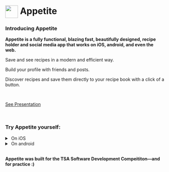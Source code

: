 
<h1> <img align="center" src="https://user-images.githubusercontent.com/74631372/222922789-1f93adb2-996a-4ccb-b9cd-5878045a3017.png" width="40" height="40" /> Appetite </h1>

### Introducing Appetite
**Appetite is a fully functional, blazing fast, beautifully designed, recipe holder and social media app that works on iOS, android, and even the web.**

Save and see recipes in a modern and efficient way.

Build your profile with friends and posts.

Discover recipes and save them directly to your recipe book with a click of a button.

<br>

[See Presentation](https://docs.github.com/en/get-started/writing-on-github/getting-started-with-writing-and-formatting-on-github/basic-writing-and-formatting-syntax#links)

<br>

### Try Appetite yourself:

<details> 
  <summary>&nbsp;On iOS</summary>
  
  1. Download the Expo Go app on your ios device: 
  2. Scan this QR code to open up the app:
  
  &nbsp;&nbsp;&nbsp;&nbsp;&nbsp;&nbsp;&nbsp;&nbsp;<img src="https://user-images.githubusercontent.com/74631372/222916936-ed47cf25-47b1-487c-8050-a791fd0efc16.svg" width="150" height="150" />
  
- Or open this link on your device: exp://u.expo.dev/update/0753c532-ba94-463e-89fa-db8de819e0da


</details>
<details> 
  <summary>&nbsp;On android</summary>
  
  1. Download the Expo Go app on your android device: 
  2. Scan this QR code to open up the app:
  
  &nbsp;&nbsp;&nbsp;&nbsp;&nbsp;&nbsp;&nbsp;&nbsp;<img src="https://user-images.githubusercontent.com/74631372/222917092-dc5d6a6b-90a6-4cfb-95c9-66f3239efc51.svg" width="150" height="150" />
  
  - Or open this link on your device: exp://u.expo.dev/update/f5343585-50c9-4432-a62a-72eae7917dac

</details>

<br>

**Appetite was built for the TSA Software Development Compeititon—and for practice :)**

